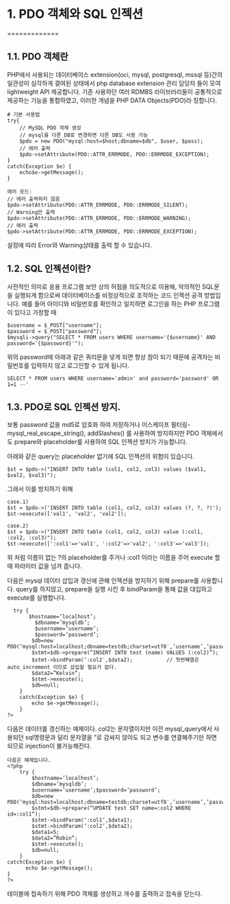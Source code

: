# 1.  PDO 객체와 SQL 인젝션
=============

## 1.1. PDO 객체란 
PHP에서 사용되는 데이터베이스 extension(oci, mysql, postgresql, mssql 등)간의 일관성이 심각하게  결여된 상태에서 php database extension 관리 담당자 들이 모여 lightweight API 제공합니다. 기존 사용하던 여러 RDMBS 라이브러리들이 공통적으로 제공하는 기능을 통합하였고, 이러한 개념을 PHP DATA Objects(PDO)라 칭합니다.
```
# 기본 사용법
try{
    // MySQL PDO 객체 생성
    // mysql을 다른 DB로 변경하면 다른 DB도 사용 가능
    $pdo = new PDO("mysql:host=$host;dbname=$db", $user, $pass);
    // 에러 출력
    $pdo->setAttribute(PDO::ATTR_ERRMODE, PDO::ERRMODE_EXCEPTION);
}
catch(Exception $e) {
    echo$e->getMessage();
}

에러 모드:
// 에러 출력하지 않음
$pdo->setAttribute(PDO::ATTR_ERRMODE, PDO::ERRMODE_SILENT);
// Warning만 출력
$pdo->setAttribute(PDO::ATTR_ERRMODE, PDO::ERRMODE_WARNING);
// 에러 출력
$pdo->setAttribute(PDO::ATTR_ERRMODE, PDO::ERRMODE_EXCEPTION);
```
설정에 따라 Error와 Warning상태를 출력 할 수 있습니다. 

## 1.2. SQL 인젝션이란?
사전적인 의미로 응용 프로그램 보안 상의 허점을 의도적으로 이용해, 악의적인 SQL문을 실행되게 함으로써 데이터베이스를 비정상적으로 조작하는 코드 인젝션 공격 방법입니다.
예를 들어 아이디와 비밀번호를 확인하고 일치하면 로그인을 하는 PHP 프로그램이 있다고 가정할 때 
```
$username = $_POST["username"];
$password = $_POST["password"];
$mysqli->query("SELECT * FROM users WHERE username='{$username}' AND password='{$password}'");
```

위의 password에 아래과 같은 쿼리문을 넣게 되면 항상 참이 되기 때문에 공격자는 비밀번호를 입력하지 않고 로그인할 수 있게 됩니다.
 ```
 SELECT * FROM users WHERE username='admin' and password='password' OR 1=1 --'
 ```


## 1.3. PDO로 SQL 인젝션 방지.
보통 password 값을 md5로 암호화 하여 저장하거나 이스케이프 필터링-mysql_real_escape_string(), addSlashes() 를 사용하여 방지하지만 PDO 객체에서도 prepare와 placeholder를 사용하여 SQL 인젝션 방지가 가능합니다.

아래와 같은 query는 placeholder 없기에 SQL 인젝션의 위험이 있습니다.
```
$st = $pdo->("INSERT INTO table (col1, col2, col3) values ($val1, $val2, $val3)");
```

그래서 이를 방지하기 위해
```
case.1)
$st = $pdo->('INSERT INTO table (col1, col2, col3) values (?, ?, ?)');
$st->execute(['val1', 'val2', 'val2']);
  
case.2)
$st = $pdo->("INSERT INTO table (col1, col2, col3) value (:col1, :col2, :col3)");
$st->execute([':col1'=>'val1', ':col2'=>'val2', ':col3'=>'val3']);
```
위 처럼 이름이 없는 ?의 placeholder를 주거나 :col1 이라는 이름을 주어 execute 할 때 파라미터 값을 넘겨 줍니다.

다음은 mysql 데이터 삽입과 갱신에 관해 인젝션을 방지하기 위해 prepare를 사용합니다. query를 하지않고, prepare을 실행 시킨 후 bindParam을 통해 값을 대입하고 execute를 실행합니다.
```
  try {
       $hostname=’localhost’;
         $dbname=’mysqldb’;
         $username=’username’;
         $password=’password’;
        $db=new PDO(‘mysql:host=localhost;dbname=testdb;charset=utf8′,’username’,’password’); 
        $stmt=$db->prepare(“INSERT INTO test (name) VALUES (:col2)”); 
        $stmt->bindParam(‘:col2′,$data2);           // 첫번째열은 auto_increment 이므로 삽입할 필요가 없다.
        $data2=”Kelvin”;
        $stmt->execute();
        $db=null;  
    }
    catch(Exception $e) {
        echo $e->getMessage();
    }
?> 
```
다음은 데이터를 갱신하는 예제이다. col2는 문자열이지만 이전 mysql_query에서 사용되던 sql명령문과 달리 문자열을 ”로 감싸지 않아도 되고 변수를 연결해주기만 하면 되므로 injection이 불가능해진다. 

```
다음은 예제입니다.
<?php
    try {
        $hostname=’localhost’;
        $dbname=’mysqldb’;
        $username=’username’;$password=’password’;
        $db=new PDO(‘mysql:host=localhost;dbname=testdb;charset=utf8′,’username’,’password’);
        $stmt=$db->prepare(“UPDATE test SET name=:col2 WHERE id=:col1“); 
        $stmt->bindParam(‘:col1’,$data1);   
        $stmt->bindParam(‘:col2’,$data2);        
        $data1=5;
        $data2=”Robin”;
        $stmt->execute();
        $db=null;  
    }
catch(Exception $e) {
      echo $e->getMessage();
}
?> 
```
테이블에 접속하기 위해 PDO 객체를 생성하고 개수를 출력하고 접속을 닫는다.